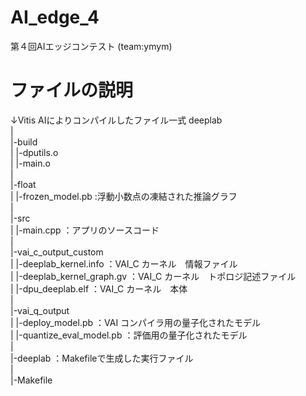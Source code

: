 # AI_edge_4
第４回AIエッジコンテスト (team:ymym)

# ファイルの説明

↓Vitis AIによりコンパイルしたファイル一式
deeplab  
|  
|-build  
| |-dputils.o  
| |-main.o  
|  
|-float  
| |-frozen_model.pb         :浮動小数点の凍結された推論グラフ  
|  
|-src  
| |-main.cpp                ：アプリのソースコード  
|  
|-vai_c_output_custom  
| |-deeplab_kernel.info     ：VAI_C カーネル　情報ファイル  
| |-deeplab_kernel_graph.gv	：VAI_C カーネル　トポロジ記述ファイル  
| |-dpu_deeplab.elf         ：VAI_C カーネル　本体  
|  
|-vai_q_output  
| |-deploy_model.pb         ：VAI コンパイラ用の量子化されたモデル  
| |-quantize_eval_model.pb	：評価用の量子化されたモデル  
|  
|-deeplab			              ：Makefileで生成した実行ファイル  
|  
|-Makefile  
